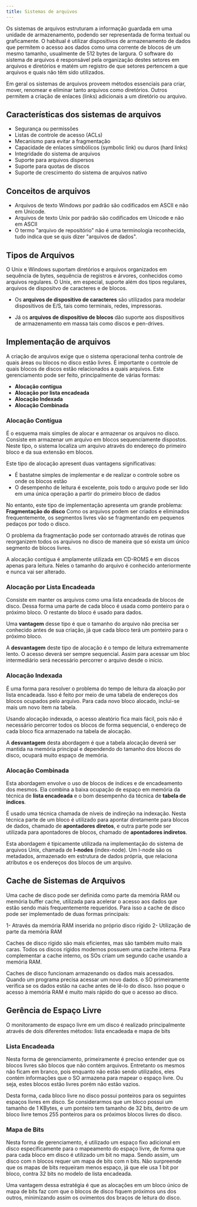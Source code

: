 ```yaml
---
title: Sistemas de arquivos
---
```


Os sistemas de arquivos estruturam a informação guardada em uma unidade de armazenamento, podendo ser representada de forma textual ou graficamente.
O habitual é utilizar dispositivos de armazenamento de dados que permitem o acesso aos dados como uma corrente de blocos de um mesmo tamanho, usualmente de 512 bytes de largura.
O software do sistema de arquivos é responsável pela organização destes setores em arquivos e diretórios e matém um registro de que setores pertencem a que arquivos e quais não têm sido utilizados.

Em geral os sistemas de arquivos proveem métodos essenciais para criar, mover, renomear e eliminar tanto arquivos como diretórios. Outros permitem a criação de enlaces (links) adicionais a um diretório ou arquivo.

## Características dos sistemas de arquivos

* Segurança ou permissões
* Listas de controle de acesso (ACLs)
* Mecanismo para evitar a fragmentação
* Capacidade de enlaces simbólicos (symbolic link) ou duros (hard links)
* Integridade do sistema de arquivos
* Suporte para arquivos dispersos
* Suporte para quotas de discos
* Suporte de crescimento do sistema de arquivos nativo

## Conceitos de arquivos

* Arquivos de texto Windows por padrão são codificados em ASCII e não em Unicode.
* Arquivos de texto Unix por padrão são codificados em Unicode e não em ASCII 
* O termo "arquivo de repositório" não é uma terminologia reconhecida, tudo indica que se quis dizer "arquivos de dados".

## Tipos de Arquivos

O Unix e Windows suportam diretórios e arquivos organizados em sequência de bytes, sequência de registros e árvores, conhecidos como arquivos regulares.
O Unix, em especial, suporte além dos tipos regulares, arquivos de dispositvo de caracteres e de blocos.

* Os **arquivos de dispositivo de caracteres** são utilizados para modelar dispositivos de E/S, tais como terminais, redes, impressoras.

* Já os **arquivos de dispositivo de blocos** dão suporte aos dispositivos de armazenamento em massa tais como discos e pen-drives.

## Implementação de arquivos

A criação de arquivos exige que o sistema operacional tenha controle de quais áreas ou blocos no disco estão livres.
É importante o controle de quais blocos de discos estão relacionados a quais arquivos.
Este gerenciamento pode ser feito, principalmente de várias formas:

* **Alocação contígua**
* **Alocação por lista encadeada**
* **Alocação Indexada**
* **Alocação Combinada**

### Alocação Contígua

É o esquema mais simples de alocar e armazenar os arquivos no disco.
Consiste em armazenar um arquivo em blocos sequenciamente dispostos.
Neste tipo, o sistema localiza um arquivo através do endereço do primeiro bloco e da sua extensão em blocos.

Este tipo de alocação apresent duas vantagens significativas:
* É bastatne simples de implementar e de realizar o controle sobre os onde os blocos estão
* O desempenho de leitura é excelente, pois todo o arquivo pode ser lido em uma única operação a partir do primeiro bloco de dados

No entanto, este tipo de implementação apresenta um grande problema: **Fragmentação do disco**
Como os arquivos podem ser criados e eliminados frequentemente, os segmentos livres vão se fragmentando em pequenos pedaços por todo o disco.

O problema da fragmentação pode ser contornado através de rotinas que reorganizem todos os arquivos no disco de maneira que só exista um único segmento de blocos livres.

A alocação contígua é amplamente utilizada em CD-ROMS e em discos apenas para leitura.
Neles o tamanho do arquivo é conhecido anteriormente e nunca vai ser alterado.

### Alocação por Lista Encadeada

Consiste em manter os arquivos como uma lista encadeada de blocos de disco.
Dessa forma uma parte de cada bloco é usada como ponteiro para o próximo bloco.
O restante do bloco é usado para dados.

Uma **vantagem** desse tipo é que o tamanho do arquivo não precisa ser conhecido antes de sua criação, já que cada bloco terá um ponteiro para o próximo bloco.

A **desvantagem** deste tipo de alocação é o tempo de leitura extremamente lento.
O acesso deverá ser sempre sequencial.
Assim para acessar um bloc intermediário será necessário percorrer o arquivo desde o início.

### Alocação Indexada

É uma forma para resolver o problema do tempo de leitura da aloação por lista encadeada.
Isso é feito por meio de uma tabela de endereços dos blocos ocupados pelo arquivo.
Para cada novo bloco alocado, inclui-se mais um novo item na tabela.

Usando alocação indexada, o acesso aleatório fica mais fácil, pois não é necessário percorrer todos os blocos de forma sequencial, o endereço de cada bloco fica armazenado na tabela de alocação.

A **desvantagem** desta abordagem é que a tabela alocação deverá ser mantida na memória principal e dependendo do tamanho dos blocos do disco, ocupará muito espaço de memória.

### Alocação Combinada

Esta abordagem envolve o uso de blocos de índices e de encadeamento dos mesmos.
Ela combina a baixa ocupação de espaço em memória da técnica de **lista encadeada** e o bom desempenho da técnica de **tabela de índices**.

É usado uma técnica chamada de níveis de indireção na indexação.
Nesta técnica parte de um bloco é utilizado para apontar diretamente para blocos de dados, chamado de **apontadores diretos**,
e outra parte pode ser utilizada para apontadores de blocos, chamado de **apontadores indiretos**.

Esta abordagem é tipicamente utilizada na implementação do sistema de arquivos Unix, chamada de **I-nodes** (index-node).
Um I-node são os metadados, armazenado em estrutura de dados própria, que relaciona atributos e os endereços dos blocos de um arquivo.

## Cache de Sistemas de Arquivos

Uma cache de disco pode ser definida como parte da memória RAM ou memória buffer cache, utilizada para acelerar o acesso aos dados que estão sendo mais frequentemente requeridos.
Para isso a cache de disco pode ser implementado de duas formas principais:

1- Através da memória RAM inserida no próprio disco rígido
2- Utilização de parte da memória RAM

Caches de disco rígido são mais eficientes, mas são também muito mais caras.
Todos os discos rígidos modernos possuem uma cache interna.
Para complementar a cache interno, os SOs criam um segundo cache usando a memória RAM.

Caches de disco funcionam armazenando os dados mais acessados.
Quando um programa precisa acessar um novo dados. o SO primeiramente verifica se os dados estão na cache antes de lê-lo do disco.
Isso poque o acesso à memória RAM é muito mais rápido do que o acesso ao disco.

## Gerência de Espaço Livre

O monitoramento de espaço livre em um disco é realizado principalmente através de dois diferentes métodos: lista encadeada e mapa de bits

### Lista Encadeada

Nesta forma de gerenciamento, primeiramente é preciso entender que os blocos livres são blocos que não contém arquivos.
Entretanto os mesmos não ficam em branco, pois enquanto não estão sendo utilizados, eles contém informações que o SO armazena para mapear o espaço livre.
Ou seja, estes blocos estão livres porém não estão vazios.

Desta forma, cada bloco livre no disco possui ponteiros para os seguintes espaços livres em disco.
Se considerarmos que um bloco possui um tamanho de 1 KBytes, e um ponteiro tem tamanho de 32 bits, dentro de um bloco livre temos 255 ponteiros para os próximos blocos livres do disco.

### Mapa de Bits

Nesta forma de gerenciamento, é utilizado um espaço fixo adicional em disco especificamente para o mapeamento do espaço livre, de forma que para cada bloco em disco é utilizado um bit no mapa.
Sendo assim, um disco com n blocos requer um mapa de bits com n bits.
Não surpreende que os mapas de bits requeiram menos espaço, já que ele usa 1 bit por bloco, contra 32 bits no modelo de lista encadeada.

Uma vantagem dessa estratégia é que as alocações em um bloco único de mapa de bits faz com que o blocos de disco fiquem próximos uns dos outros, minimizando assim os ovimentos dos braços de leitura do disco.
